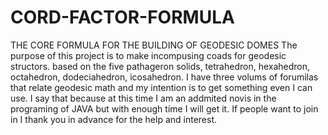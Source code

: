 # CORD-FACTOR-FORMULA
THE CORE FORMULA  FOR THE BUILDING OF GEODESIC DOMES
The purpose of this project is to make incompusing coads for geodesic structors. based on the five pathageron solids, tetrahedron, hexahedron, octahedron, dodeciahedron, icosahedron.
I have three volums of forumilas that relate geodesic math and my intention is to get something even I can use. I say that because at this time I am an addmited novis in the programing of JAVA but with enough time I will get it. If people want  to join in I thank you in advance for the help and interest. 
